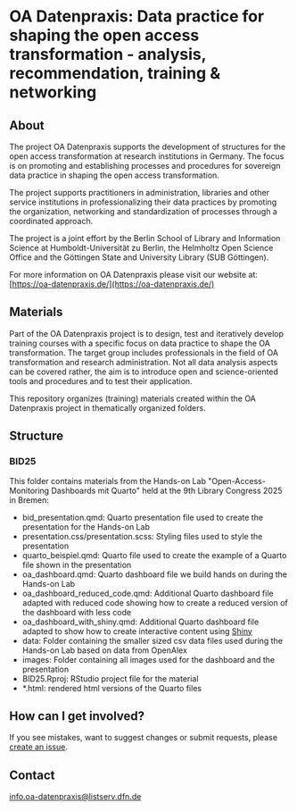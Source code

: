 # OA Datenpraxis: Data practice for shaping the open access transformation - analysis, recommendation, training & networking

## About

The project OA Datenpraxis supports the development of structures for the open access transformation at research institutions in Germany. The focus is on promoting and establishing processes and procedures for sovereign data practice in shaping the open access transformation.

The project supports practitioners in administration, libraries and other service institutions in professionalizing their data practices by promoting the organization, networking and standardization of processes through a coordinated approach.

The project is a joint effort by the Berlin School of Library and Information Science at Humboldt-Universität zu Berlin, the Helmholtz Open Science Office and the Göttingen State and University Library (SUB Göttingen).

For more information on OA Datenpraxis please visit our website at: [https://oa-datenpraxis.de/](https://oa-datenpraxis.de/)

## Materials

Part of the OA Datenpraxis project is to design, test and iteratively develop training courses with a specific focus on data practice to shape the OA transformation. The target group includes professionals in the field of OA transformation and research administration. Not all data analysis aspects can be covered rather, the aim is to introduce open and science-oriented tools and procedures and to test their application.

This repository organizes (training) materials created within the OA Datenpraxis project in thematically organized folders.

## Structure

### BID25

This folder contains materials from the Hands-on Lab "Open-Access-Monitoring Dashboards mit Quarto" held at the 9th Library Congress 2025 in Bremen:

- bid_presentation.qmd: Quarto presentation file used to create the presentation for the Hands-on Lab 
- presentation.css/presentation.scss: Styling files used to style the presentation
- quarto_beispiel.qmd: Quarto file used to create the example of a Quarto file shown in the presentation
- oa_dashboard.qmd: Quarto dashboard file we build hands on during the Hands-on Lab
- oa_dashboard_reduced_code.qmd: Additional Quarto dashboard file adapted with reduced code showing how to create a reduced version of the dashboard with less code
- oa_dashboard_with_shiny.qmd: Additional Quarto dashboard file adapted to show how to create interactive content using [Shiny](https://shiny.posit.co/)
- data: Folder containing the smaller sized csv data files used during the Hands-on Lab based on data from OpenAlex
- images: Folder containing all images used for the dashboard and the presentation
- BID25.Rproj: RStudio project file for the material
- *.html: rendered html versions of the Quarto files


## How can I get involved?

If you see mistakes, want to suggest changes or submit requests, please 
[create an issue](https://github.com/oa-datenpraxis/materials/issues).

## Contact

info.oa-datenpraxis@listserv.dfn.de